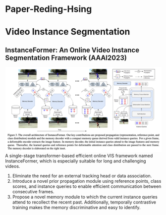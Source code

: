 # Paper-Reding-Hsing
# Video Instance Segmentation
## InstanceFormer: An Online Video Instance Segmentation Framework (AAAI2023)
![Image](https://github.com/HarryHsing/Paper-Reading-Hsing/blob/master/instanceformer.png?raw=true)
A single-stage transformer-based efficient online VIS framework named InstanceFormer, which is especially suitable for long and challenging videos.
1. Eliminate the need for an external tracking head or data association.
2. Introduce a novel prior propagation module using reference points, class scores, and instance queries to enable efficient communication between consecutive frames.
3. Propose a novel memory module to which the current instance queries attend to recollect the recent past. Additionally, temporally contrastive training makes the memory discriminative and easy to identify.
